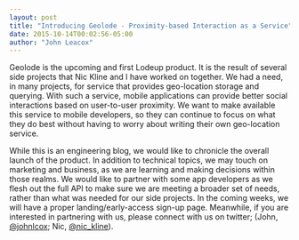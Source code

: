 ```yaml
---
layout: post
title: "Introducing Geolode - Proximity-based Interaction as a Service"
date: 2015-10-14T00:02:56-05:00
author: "John Leacox"
---
```


Geolode is the upcoming and first Lodeup product. It is the result of several side projects that Nic Kline and I have worked on together. We had a need, in many projects, for  service that provides geo-location storage and querying. With such a service, mobile applications can provide better social interactions based on user-to-user proximity. We want to make available this service to mobile developers, so they can continue to focus on what they do best without having to worry about writing their own geo-location service.

While this is an engineering blog, we would like to chronicle the overall launch of the product. In addition to technical topics, we may touch on marketing and business, as we are learning and making decisions within those realms. We would like to partner with some app developers as we flesh out the full API to make sure we are meeting a broader set of needs, rather than what was needed for our side projects. In the coming weeks, we will have a proper landing/early-access sign-up page. Meanwhile, if you are interested in partnering with us, please connect with us on twitter; (John, [@johnlcox](https://twitter.com/johnlcox); Nic, [@nic_kline](https://twitter.com/nic_kline)).
